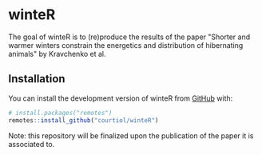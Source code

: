 
# winteR

<!-- badges: start -->
<!-- badges: end -->

The goal of winteR is to (re)produce the results of the paper "Shorter and warmer winters constrain the energetics and distribution of hibernating animals" by Kravchenko et al.

## Installation

You can install the development version of winteR from [GitHub](https://github.com/) with:

``` r
# install.packages("remotes")
remotes::install_github("courtiol/winteR")
```

Note: this repository will be finalized upon the publication of the paper it is associated to.
